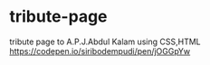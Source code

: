 # tribute-page
tribute page to A.P.J.Abdul Kalam using CSS,HTML 
https://codepen.io/siribodempudi/pen/jOGGpYw
